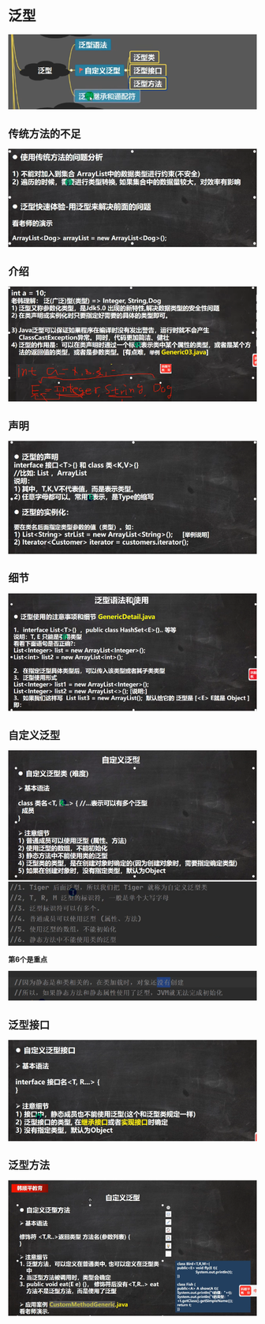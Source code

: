 # 泛型
![输入图片说明](/imgs/2024-07-19/3CvGOS8PwP2DRTkM.png)

## 传统方法的不足
![输入图片说明](/imgs/2024-07-19/HrzorOzXDZPwQEM1.png)

## 介绍
![输入图片说明](/imgs/2024-07-19/n1AZo566caAysgjW.png)

## 声明
![输入图片说明](/imgs/2024-07-19/A6YzfpvvT3gIHYjU.png)

## 细节
![输入图片说明](/imgs/2024-07-19/HPFnE8VzdX6ID0bk.png)

## 自定义泛型
![输入图片说明](/imgs/2024-07-19/K6JIpU7nZLQ6C1g2.png)
![输入图片说明](/imgs/2024-07-19/S1hUJq4PcJHKLEjI.png)

**第6个是重点**

![输入图片说明](/imgs/2024-07-19/7SA0tnfTZ859vSDh.png)

## 泛型接口
![输入图片说明](/imgs/2024-07-19/dmeSL5Eq3UYGnzTZ.png)

## 泛型方法
![输入图片说明](/imgs/2024-07-19/FQ6bBPxS7LTBU7us.png)

<!--stackedit_data:
eyJoaXN0b3J5IjpbLTcyOTQ4MDQyMSwtMTM3NTE2MzY2MCwxNz
c0NTE1ODc4LC0xMjM0MzcwNTc1LC0xODY5NTM4MTA4LDUzOTMx
OTIxOSwtNTU2MTI0NCw4NTAxMTgxNjUsLTE1NTAxNDAwODEsMT
k3MjUwNDYwNV19
-->